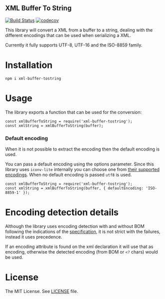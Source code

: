 XML Buffer To String
--------------------
[![Build Status](https://circleci.com/gh/ziluvatar/node-xml-buffer-tostring/tree/master.svg?style=shield)](https://circleci.com/gh/ziluvatar/node-xml-buffer-tostring/tree/master.svg?style=shield)
[![codecov](https://codecov.io/gh/ziluvatar/node-xml-buffer-tostring/branch/master/graph/badge.svg)](https://codecov.io/gh/ziluvatar/node-xml-buffer-tostring)

This library will convert a XML from a buffer to a string, dealing with the different encodings that can be used when serializing a XML.

Currently it fully supports UTF-8, UTF-16 and the ISO-8859 family.

# Installation

`npm i xml-buffer-tostring`

# Usage

The library exports a function that can be used for the conversion:

```
const xmlBufferToString = require('xml-buffer-tostring');
const xmlString = xmlBufferToString(buffer);
```

### Default encoding

When it is not possible to extract the encoding then the default encoding is used.

You can pass a default encoding using the options parameter. Since this library uses `iconv-lite` internally you can choose one from [their supported encodings](https://github.com/ashtuchkin/iconv-lite/wiki/Supported-Encodings). When no default encoding is passed `utf8` is used.

```
const xmlBufferToString = require('xml-buffer-tostring');
const xmlString = xmlBufferToString(buffer, { defaultEncoding: 'ISO-8859-1' });
```

# Encoding detection details

Although the library uses encoding detection with and without BOM following the indications of the [specification](https://www.w3.org/TR/xml/#sec-guessing), it is not strict with the failures, instead it uses precedence.

If an encoding attribute is found on the xml declaration it will use that as encoding, otherwise the detected encoding (from BOM or `<?` chars) would be used.


# License

The MIT License. See [LICENSE](LICENSE) file.
